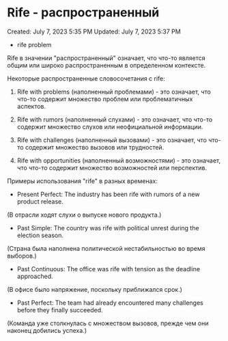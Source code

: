 # Rife - распространенный

Created: July 7, 2023 5:35 PM
Updated: July 7, 2023 5:37 PM

- rife problem

Rife в значении "распространенный" означает, что что-то является общим или широко распространенным в определенном контексте.

Некоторые распространенные словосочетания с rife:

1. Rife with problems (наполненный проблемами) - это означает, что что-то содержит множество проблем или проблематичных аспектов.

2. Rife with rumors (наполненный слухами) - это означает, что что-то содержит множество слухов или неофициальной информации.

3. Rife with challenges (наполненный вызовами) - это означает, что что-то содержит множество вызовов или трудностей.

4. Rife with opportunities (наполненный возможностями) - это означает, что что-то содержит множество возможностей или перспектив.

Примеры использования "rife" в разных временах:

- Present Perfect: The industry has been rife with rumors of a new product release.

(В отрасли ходят слухи о выпуске нового продукта.)

- Past Simple: The country was rife with political unrest during the election season.

(Страна была наполнена политической нестабильностью во время выборов.)

- Past Continuous: The office was rife with tension as the deadline approached.

(В офисе было напряжение, поскольку приближался срок.)

- Past Perfect: The team had already encountered many challenges before they finally succeeded.

(Команда уже столкнулась с множеством вызовов, прежде чем они наконец добились успеха.)